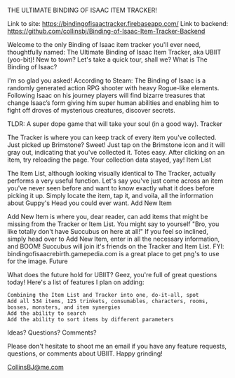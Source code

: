 THE ULTIMATE BINDING OF ISAAC ITEM TRACKER!

Link to site: https://bindingofisaactracker.firebaseapp.com/
Link to backend: https://github.com/collinsbj/Binding-of-Isaac-Item-Tracker-Backend

Welcome to the only Binding of Isaac item tracker you'll ever need, thoughtfully named: The Ultimate Binding of Isaac Item Tracker, aka UBIIT (yoo-bit)! New to town? Let's take a quick tour, shall we?
What is The Binding of Isaac?

I'm so glad you asked! According to Steam: The Binding of Isaac is a randomly generated action RPG shooter with heavy Rogue-like elements. Following Isaac on his journey players will find bizarre treasures that change Isaac’s form giving him super human abilities and enabling him to fight off droves of mysterious creatures, discover secrets.

TLDR: A super dope game that will take your soul (in a good way).
Tracker

The Tracker is where you can keep track of every item you've collected. Just picked up Brimstone? Sweet! Just tap on the Brimstone icon and it will gray out, indicating that you've collected it. Totes easy. After clicking on an item, try reloading the page. Your collection data stayed, yay!
Item List

The Item List, although looking visually identical to The Tracker, actually performs a very useful function. Let's say you've just come across an item you've never seen before and want to know exactly what it does before picking it up. Simply locate the item, tap it, and voila, all the information about Guppy's Head you could ever want.
Add New Item

Add New Item is where you, dear reader, can add items that might be missing from the Tracker or Item List. You might say to yourself "Bro, you like totally don't have Succubus on here at all!" If you feel so inclined, simply head over to Add New Item, enter in all the necessary information, and BOOM! Succubus will join it's friends on the Tracker and Item List. FYI: bindingofisaacrebirth.gamepedia.com is a great place to get png's to use for the image.
Future

What does the future hold for UBIIT? Geez, you're full of great questions today! Here's a list of features I plan on adding:

    Combining the Item List and Tracker into one, do-it-all, spot
    Add all 534 items, 125 trinkets, consumables, characters, rooms, bosses, monsters, and item synergies
    Add the ability to search
    Add the ability to sort items by different parameters

Ideas? Questions? Comments?

Please don't hesitate to shoot me an email if you have any feature requests, questions, or comments about UBIIT. Happy grinding!

CollinsBJ@me.com
